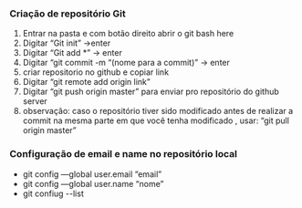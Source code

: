 ### Criação de repositório Git
1. Entrar na pasta e com botão direito abrir o git bash here
2. Digitar “Git init” →enter
3. Digitar “Git add *” → enter
4. Digitar “git commit -m “(nome para a commit)” → enter
5. criar repositorio no github e copiar link
6. Digitar “git remote add origin link”
7. Digitar “git push origin master” para enviar pro repositório do github server
8. observação: caso o repositório tiver sido modificado antes de realizar a commit na mesma parte em que você tenha modificado , usar: “git pull origin master”

### Configuração de email e name no repositório local
- git config —global user.email “email”
- git config —global user.name “nome”
- git confiug --list